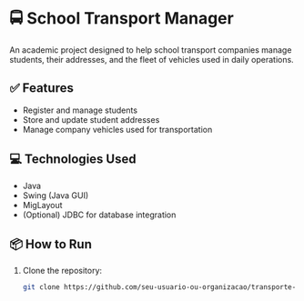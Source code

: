 # 🚍 School Transport Manager

An academic project designed to help school transport companies manage students, their addresses, and the fleet of vehicles used in daily operations.

## ✅ Features

- Register and manage students
- Store and update student addresses
- Manage company vehicles used for transportation

## 💻 Technologies Used

- Java  
- Swing (Java GUI)  
- MigLayout  
- (Optional) JDBC for database integration

## 📦 How to Run

1. Clone the repository:
   ```bash
   git clone https://github.com/seu-usuario-ou-organizacao/transporte-escolar.git
